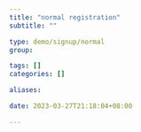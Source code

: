 ```yaml
---
title: "normal registration"
subtitle: ""

type: demo/signup/normal
group:

tags: []
categories: []

aliases:

date: 2023-03-27T21:18:04+08:00

---
```



